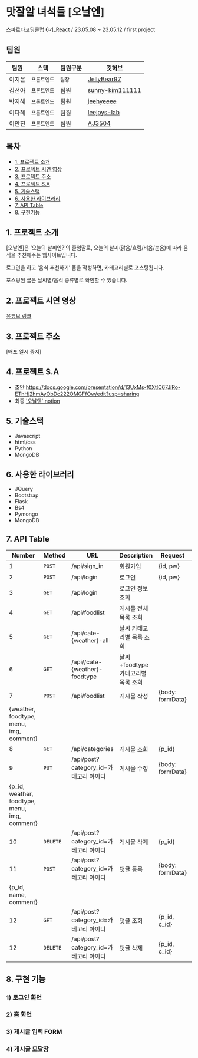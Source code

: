 # 맛잘알 녀석들 [오날엔]

스파르타코딩클럽 6기_React / 23.05.08 ~ 23.05.12 / first project

## 팀원

| 팀원   | 스택         | 팀원구분 | 깃허브                                      | 
| ------ | ------------ | -------- | ------------------------------------------- | 
| 이지은 | `프론트엔드` | `팀장`   | [JellyBear97](https://github.com/JellyBear97)     | 
| 김선아 | `프론트엔드` | 팀원     | [sunny-kim111111](https://github.com/sunny-kim111111) |      
| 박지혜 | `프론트엔드` | 팀원     | [jeehyeeee](https://github.com/jeehyeeee) |         |
| 이다혜 | `프론트엔드`     | 팀원     | [leejoys-lab](https://github.com/leejoys-lab)     | 
| 이안진 | `프론트엔드`     | 팀원     | [AJ3504](https://github.com/AJ3504)     | 

## 목차

-   [1. 프로젝트 소개](#1-프로젝트-소개)
-   [2. 프로젝트 시연 영상](#2-프로젝트-시연-영상)
-   [3. 프로젝트 주소](#3-프로젝트-주소)
-   [4. 프로젝트 S.A](#4-프로젝트-sa)
-   [5. 기술스택](#5-기술스택)
-   [6. 사용한 라이브러리](#6-사용한-라이브러리)
-   [7. API Table](#7-api-table)
-   [8. 구현기능](#8-구현-기능)

## 1. 프로젝트 소개

[오날엔]은 ‘오늘의 날씨엔?’의 줄임말로, 오늘의 날씨(맑음/흐림/비옴/눈옴)에 따라 음식을 추천해주는 웹사이트입니다.

로그인을 하고 ‘음식 추천하기’ 폼을 작성하면, 카테고리별로 포스팅됩니다.

포스팅된 글은 날씨별/음식 종류별로 확인할 수 있습니다.

## 2. 프로젝트 시연 영상

[유튜브 링크](https://www.youtube.com/watch?v=1D28YUxfV14)

## 3. 프로젝트 주소

[배포 일시 중지]

## 4. 프로젝트 S.A
* 초안
https://docs.google.com/presentation/d/13UxMs-f0XtIC67JiRo-EThHj2hmAyObDc222OMGFfOw/edit?usp=sharing
* 최종
['오날엔' notion](https://www.notion.so/d9abce7c5aa648058b12e02fcec8d163?pvs=4)

## 5. 기술스택
  * Javascript
  * html/css
  * Python
  * MongoDB

## 6. 사용한 라이브러리
  * JQuery
  * Bootstrap
  * Flask
  * Bs4
  * Pymongo
  * MongoDB

## 7. API Table

| Number | Method | URL                                   | Description     | Request                                                      | Response                                                     |
| ------ | ------ | ------------------------------------- | --------------- | ------------------------------------------------------------ | ------------------------------------------------------------ |
| 1      | `POST` | /api/sign_in                          | 회원가입          | {id, pw} | | 
| 2      | `POST` | /api/login                            | 로그인           | {id, pw}  | |                                
| 3      | `GET`  | /api/login                            | 로그인 정보 조회    |                   |                                                              
| 4      | `GET`  | /api/foodlist                             | 게시물 전체목록 조회          |                       |                                                              
| 5      | `GET`  | /api/cate-{weather}-all                         | 날씨 카테고리별 목록 조회   |                     |
| 6      | `GET`  | /api//cate-{weather}-foodtype                          | 날씨+foodtype 카테고리별 목록 조회  |  | 
| 7      | `POST` | /api/foodlist                            | 게시물 작성   | {body: formData}
{weather, foodtype, menu, img, comment} |
| 8      | `GET`  | /api/categories                       | 게시물 조회 | {p_id} || 
| 9      | `PUT`  | /api/post?category_id=카테고리 아이디 | 게시물 수정      |  {body: formData}
{p_id, weather, foodtype, menu, img, comment}                       ||
| 10     | `DELETE`| /api/post?category_id=카테고리 아이디 | 게시물 삭제      | {p_id}             | |
| 11     | `POST` | /api/post?category_id=카테고리 아이디 | 댓글 등록      | {body: formData}
{p_id, name, comment}                                 | |
| 12     | `GET`  | /api/post?category_id=카테고리 아이디 | 댓글 조회      | {p_id, c_id}   |  |
| 12     | `DELETE`  | /api/post?category_id=카테고리 아이디 | 댓글 삭제      | {p_id, c_id}   |  |

## 8. 구현 기능

### 1) 로그인 화면


### 2) 홈 화면

### 3) 게시글 입력 FORM

### 4) 게시글 모달창


